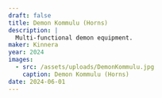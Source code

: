 ```yaml
---
draft: false
title: Demon Kommulu (Horns)
description: |
  Multi-functional demon equipment.
maker: Kinnera
year: 2024
images:
  - src: /assets/uploads/DemonKommulu.jpg
    caption: Demon Kommulu (Horns)
date: 2024-06-01
---
```

